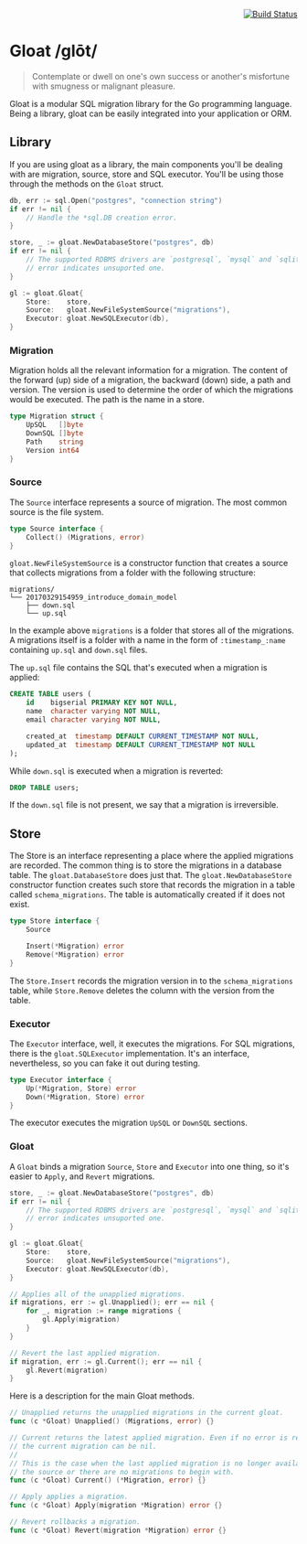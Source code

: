 <p align=right>
	<a href="https://travis-ci.org/gsamokovarov/gloat">
		<img src="https://travis-ci.org/gsamokovarov/gloat.svg?branch=master" alt="Build Status" data-canonical-src="https://travis-ci.org/gsamokovarov/gloat.svg?branch=master">
	</a>
</p>

# Gloat /ɡlōt/

> Contemplate or dwell on one's own success or another's misfortune with
> smugness or malignant pleasure.

Gloat is a modular SQL migration library for the Go programming language. Being
a library, gloat can be easily integrated into your application or ORM.

## Library

If you are using gloat as a library, the main components you'll be dealing with
are migration, source, store and SQL executor. You'll be using those through the
methods on the `Gloat` struct.

```go
db, err := sql.Open("postgres", "connection string")
if err != nil {
	// Handle the *sql.DB creation error.
}

store, _ := gloat.NewDatabaseStore("postgres", db)
if err != nil {
	// The supported RDBMS drivers are `postgresql`, `mysql` and `sqlite`. The
	// error indicates unsuported one.
}

gl := gloat.Gloat{
	Store:    store,
	Source:   gloat.NewFileSystemSource("migrations"),
	Executor: gloat.NewSQLExecutor(db),
}
```

### Migration

Migration holds all the relevant information for a migration. The content of
the forward (up) side of a migration, the backward (down) side, a path and
version. The version is used to determine the order of which the migrations
would be executed. The path is the name in a store.

```go
type Migration struct {
	UpSQL   []byte
	DownSQL []byte
	Path    string
	Version int64
}
```

### Source

The `Source` interface represents a source of migration. The most common source
is the file system.

```go
type Source interface {
	Collect() (Migrations, error)
}
```


`gloat.NewFileSystemSource` is a constructor function that creates a source
that collects migrations from a folder with the following structure:

```
migrations/
└── 20170329154959_introduce_domain_model
    ├── down.sql
    └── up.sql
```

In the example above `migrations` is a folder that stores all of the
migrations. A migrations itself is a folder with a name in the form of
`:timestamp_:name` containing `up.sql` and `down.sql` files.

The `up.sql` file contains the SQL that's executed when a migration is applied:

```sql
CREATE TABLE users (
    id    bigserial PRIMARY KEY NOT NULL,
    name  character varying NOT NULL,
    email character varying NOT NULL,

    created_at  timestamp DEFAULT CURRENT_TIMESTAMP NOT NULL,
    updated_at  timestamp DEFAULT CURRENT_TIMESTAMP NOT NULL
);
```

While `down.sql` is executed when a migration is reverted:

```sql
DROP TABLE users;
```

If the `down.sql` file is not present, we say that a migration is irreversible.

## Store

The Store is an interface representing a place where the applied migrations are
recorded. The common thing is to store the migrations in a database table. The
`gloat.DatabaseStore` does just that. The `gloat.NewDatabaseStore` constructor
function creates such store that records the migration in a table called
`schema_migrations`. The table is automatically created if it does not exist.

```go
type Store interface {
	Source

	Insert(*Migration) error
	Remove(*Migration) error
}
```

The `Store.Insert` records the migration version in to the `schema_migrations`
table, while `Store.Remove` deletes the column with the version from the table.

### Executor

The `Executor` interface, well, it executes the migrations. For SQL migrations,
there is the `gloat.SQLExecutor` implementation. It's an interface,
nevertheless, so you can fake it out during testing.

```go
type Executor interface {
	Up(*Migration, Store) error
	Down(*Migration, Store) error
}
```

The executor executes the migration `UpSQL` or `DownSQL` sections.

### Gloat

A `Gloat` binds a migration `Source`, `Store` and `Executor` into one thing, so
it's easier to `Apply`, and `Revert` migrations.

```go
store, _ := gloat.NewDatabaseStore("postgres", db)
if err != nil {
	// The supported RDBMS drivers are `postgresql`, `mysql` and `sqlite`. The
	// error indicates unsuported one.
}

gl := gloat.Gloat{
	Store:    store,
	Source:   gloat.NewFileSystemSource("migrations"),
	Executor: gloat.NewSQLExecutor(db),
}

// Applies all of the unapplied migrations.
if migrations, err := gl.Unapplied(); err == nil {
	for _, migration := range migrations {
		gl.Apply(migration)
	}
}

// Revert the last applied migration.
if migration, err := gl.Current(); err == nil {
	gl.Revert(migration)
}
```

Here is a description for the main Gloat methods.

```go
// Unapplied returns the unapplied migrations in the current gloat.
func (c *Gloat) Unapplied() (Migrations, error) {}

// Current returns the latest applied migration. Even if no error is returned,
// the current migration can be nil.
//
// This is the case when the last applied migration is no longer available from
// the source or there are no migrations to begin with.
func (c *Gloat) Current() (*Migration, error) {}

// Apply applies a migration.
func (c *Gloat) Apply(migration *Migration) error {}

// Revert rollbacks a migration.
func (c *Gloat) Revert(migration *Migration) error {}
```
